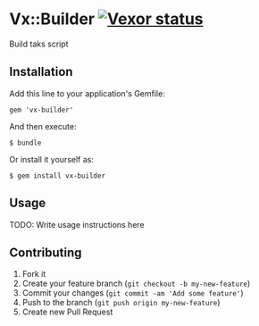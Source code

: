 # Vx::Builder [![Vexor status](http://ci.vexor.io/projects/1f6b7075-cbba-4c12-aa8c-520b3dbbd39b/status.svg)](https://ci.vexor.io/ui/projects/1f6b7075-cbba-4c12-aa8c-520b3dbbd39b/builds)

Build taks script

## Installation

Add this line to your application's Gemfile:

    gem 'vx-builder'

And then execute:

    $ bundle

Or install it yourself as:

    $ gem install vx-builder

## Usage

TODO: Write usage instructions here

## Contributing

1. Fork it
2. Create your feature branch (`git checkout -b my-new-feature`)
3. Commit your changes (`git commit -am 'Add some feature'`)
4. Push to the branch (`git push origin my-new-feature`)
5. Create new Pull Request
